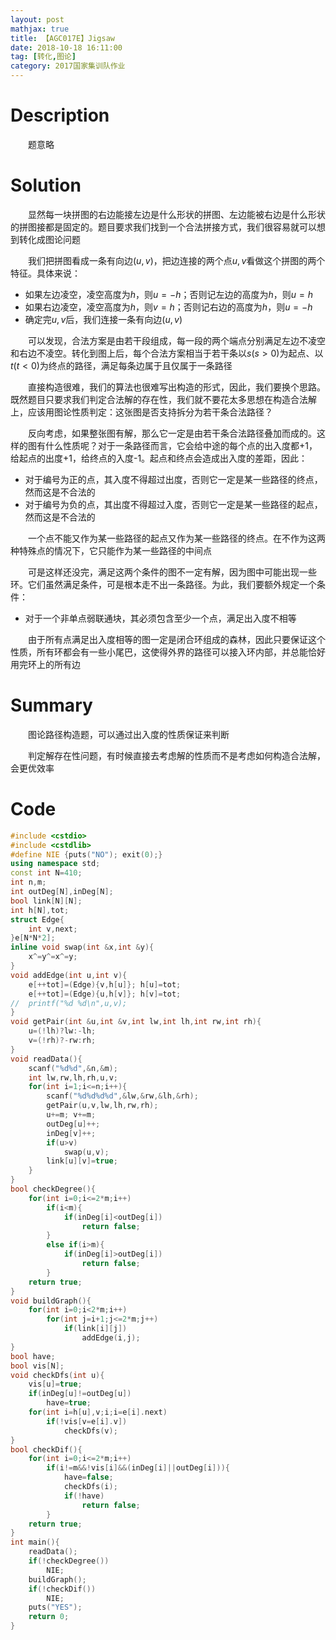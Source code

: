 ```yaml
---
layout: post
mathjax: true
title: 【AGC017E】Jigsaw
date: 2018-10-18 16:11:00
tag: [转化,图论]
category: 2017国家集训队作业
---
```

# Description

　　题意略


<!-- more -->
# Solution

　　显然每一块拼图的右边能接左边是什么形状的拼图、左边能被右边是什么形状的拼图接都是固定的。题目要求我们找到一个合法拼接方式，我们很容易就可以想到转化成图论问题

　　我们把拼图看成一条有向边$(u,v)$，把边连接的两个点$u,v$看做这个拼图的两个特征。具体来说：

* 如果左边凌空，凌空高度为$h$，则$u=-h$；否则记左边的高度为$h$，则$u=h$
* 如果右边凌空，凌空高度为$h$，则$v=h$；否则记右边的高度为$h$，则$u=-h$
* 确定完$u,v$后，我们连接一条有向边$(u,v)$

　　可以发现，合法方案是由若干段组成，每一段的两个端点分别满足左边不凌空和右边不凌空。转化到图上后，每个合法方案相当于若干条以$s(s>0)$为起点、以$t(t<0)$为终点的路径，满足每条边属于且仅属于一条路径

　　直接构造很难，我们的算法也很难写出构造的形式，因此，我们要换个思路。既然题目只要求我们判定合法解的存在性，我们就不要花太多思想在构造合法解上，应该用图论性质判定：这张图是否支持拆分为若干条合法路径？

　　反向考虑，如果整张图有解，那么它一定是由若干条合法路径叠加而成的。这样的图有什么性质呢？对于一条路径而言，它会给中途的每个点的出入度都+1，给起点的出度+1，给终点的入度-1。起点和终点会造成出入度的差距，因此：

* 对于编号为正的点，其入度不得超过出度，否则它一定是某一些路径的终点，然而这是不合法的
* 对于编号为负的点，其出度不得超过入度，否则它一定是某一些路径的起点，然而这是不合法的

　　一个点不能又作为某一些路径的起点又作为某一些路径的终点。在不作为这两种特殊点的情况下，它只能作为某一些路径的中间点

　　可是这样还没完，满足这两个条件的图不一定有解，因为图中可能出现一些环。它们虽然满足条件，可是根本走不出一条路径。为此，我们要额外规定一个条件：

* 对于一个非单点弱联通块，其必须包含至少一个点，满足出入度不相等

　　由于所有点满足出入度相等的图一定是闭合环组成的森林，因此只要保证这个性质，所有环都会有一些小尾巴，这使得外界的路径可以接入环内部，并总能恰好用完环上的所有边



# Summary

　　图论路径构造题，可以通过出入度的性质保证来判断

　　判定解存在性问题，有时候直接去考虑解的性质而不是考虑如何构造合法解，会更优效率



# Code

```c++
#include <cstdio>
#include <cstdlib>
#define NIE {puts("NO"); exit(0);}
using namespace std;
const int N=410;
int n,m;
int outDeg[N],inDeg[N];
bool link[N][N];
int h[N],tot;
struct Edge{
    int v,next;
}e[N*N*2];
inline void swap(int &x,int &y){
    x^=y^=x^=y;
}
void addEdge(int u,int v){
    e[++tot]=(Edge){v,h[u]}; h[u]=tot;
    e[++tot]=(Edge){u,h[v]}; h[v]=tot;
//  printf("%d %d\n",u,v);
}
void getPair(int &u,int &v,int lw,int lh,int rw,int rh){
    u=(!lh)?lw:-lh;
    v=(!rh)?-rw:rh;
}
void readData(){
    scanf("%d%d",&n,&m);
    int lw,rw,lh,rh,u,v;
    for(int i=1;i<=n;i++){
        scanf("%d%d%d%d",&lw,&rw,&lh,&rh);
        getPair(u,v,lw,lh,rw,rh);
        u+=m; v+=m;
        outDeg[u]++;
        inDeg[v]++;
        if(u>v) 
            swap(u,v);
        link[u][v]=true;
    }
}
bool checkDegree(){
    for(int i=0;i<=2*m;i++)
        if(i<m){
            if(inDeg[i]<outDeg[i])
                return false;
        }
        else if(i>m){
            if(inDeg[i]>outDeg[i])
                return false;
        }
    return true;
}
void buildGraph(){
    for(int i=0;i<2*m;i++)
        for(int j=i+1;j<=2*m;j++)
            if(link[i][j])
                addEdge(i,j);
}
bool have;
bool vis[N];
void checkDfs(int u){
    vis[u]=true;
    if(inDeg[u]!=outDeg[u])
        have=true;
    for(int i=h[u],v;i;i=e[i].next)
        if(!vis[v=e[i].v])
            checkDfs(v);
}
bool checkDif(){
    for(int i=0;i<=2*m;i++)
        if(i!=m&&!vis[i]&&(inDeg[i]||outDeg[i])){
            have=false;
            checkDfs(i);
            if(!have)
                return false;
        }
    return true;
}
int main(){
    readData();
    if(!checkDegree())
        NIE;
    buildGraph();
    if(!checkDif())
        NIE;
    puts("YES");
    return 0;
}
```

 